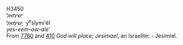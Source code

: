 <body>
  <p>H3450<br>  ישׂימאל  <br> יְשִׂימִאֵל  ‎  y<sup>e</sup>śı̂ymi‘êl  <br><i>yes-eem-aw-ale‘ </i><br>From <a href="h7760.htm">7760</a> and <a href="h0410.htm">410</a>  <i>God</i> <i>will</i> <i>place</i>; <i>Jesimael</i>, an Israelite: - Jesimiel.<br></p>
 </body>